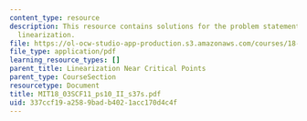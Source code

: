```yaml
---
content_type: resource
description: This resource contains solutions for the problem statements related to
  linearization.
file: https://ol-ocw-studio-app-production.s3.amazonaws.com/courses/18-03sc-differential-equations-fall-2011/337ccf19a2589badb4021acc170d4c4f_MIT18_03SCF11_ps10_II_s37s.pdf
file_type: application/pdf
learning_resource_types: []
parent_title: Linearization Near Critical Points
parent_type: CourseSection
resourcetype: Document
title: MIT18_03SCF11_ps10_II_s37s.pdf
uid: 337ccf19-a258-9bad-b402-1acc170d4c4f
---
```

